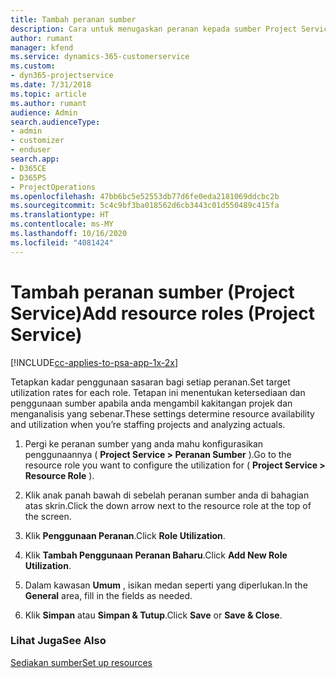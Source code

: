 ```yaml
---
title: Tambah peranan sumber
description: Cara untuk menugaskan peranan kepada sumber Project Service
author: rumant
manager: kfend
ms.service: dynamics-365-customerservice
ms.custom:
- dyn365-projectservice
ms.date: 7/31/2018
ms.topic: article
ms.author: rumant
audience: Admin
search.audienceType:
- admin
- customizer
- enduser
search.app:
- D365CE
- D365PS
- ProjectOperations
ms.openlocfilehash: 47bb6bc5e52553db77d6fe0eda2181069ddcbc2b
ms.sourcegitcommit: 5c4c9bf3ba018562d6cb3443c01d550489c415fa
ms.translationtype: HT
ms.contentlocale: ms-MY
ms.lasthandoff: 10/16/2020
ms.locfileid: "4081424"
---
```

# <a name="add-resource-roles-project-service"></a><span data-ttu-id="3afa8-103">Tambah peranan sumber (Project Service)</span><span class="sxs-lookup"><span data-stu-id="3afa8-103">Add resource roles (Project Service)</span></span>

[!INCLUDE[cc-applies-to-psa-app-1x-2x](../includes/cc-applies-to-psa-app-1x-2x.md)]

<span data-ttu-id="3afa8-104">Tetapkan kadar penggunaan sasaran bagi setiap peranan.</span><span class="sxs-lookup"><span data-stu-id="3afa8-104">Set target utilization rates for each role.</span></span> <span data-ttu-id="3afa8-105">Tetapan ini menentukan ketersediaan dan penggunaan sumber apabila anda mengambil kakitangan projek dan menganalisis yang sebenar.</span><span class="sxs-lookup"><span data-stu-id="3afa8-105">These settings determine resource availability and utilization when you’re staffing projects and analyzing actuals.</span></span>  
  
1.  <span data-ttu-id="3afa8-106">Pergi ke peranan sumber yang anda mahu konfigurasikan penggunaannya ( **Project Service > Peranan Sumber** ).</span><span class="sxs-lookup"><span data-stu-id="3afa8-106">Go to the resource role you want to configure the utilization for ( **Project Service > Resource Role** ).</span></span>  
  
2.  <span data-ttu-id="3afa8-107">Klik anak panah bawah di sebelah peranan sumber anda di bahagian atas skrin.</span><span class="sxs-lookup"><span data-stu-id="3afa8-107">Click the down arrow next to the resource role at the top of the screen.</span></span>  
  
3.  <span data-ttu-id="3afa8-108">Klik **Penggunaan Peranan**.</span><span class="sxs-lookup"><span data-stu-id="3afa8-108">Click **Role Utilization**.</span></span>  
  
4.  <span data-ttu-id="3afa8-109">Klik **Tambah Penggunaan Peranan Baharu**.</span><span class="sxs-lookup"><span data-stu-id="3afa8-109">Click **Add New Role Utilization**.</span></span>  
  
5.  <span data-ttu-id="3afa8-110">Dalam kawasan **Umum** , isikan medan seperti yang diperlukan.</span><span class="sxs-lookup"><span data-stu-id="3afa8-110">In the **General** area, fill in the fields as needed.</span></span>  
  
6.  <span data-ttu-id="3afa8-111">Klik **Simpan** atau **Simpan & Tutup**.</span><span class="sxs-lookup"><span data-stu-id="3afa8-111">Click **Save** or **Save & Close**.</span></span>  
  
### <a name="see-also"></a><span data-ttu-id="3afa8-112">Lihat Juga</span><span class="sxs-lookup"><span data-stu-id="3afa8-112">See Also</span></span>  
 [<span data-ttu-id="3afa8-113">Sediakan sumber</span><span class="sxs-lookup"><span data-stu-id="3afa8-113">Set up resources</span></span>](../psa/set-up-resources.md)
